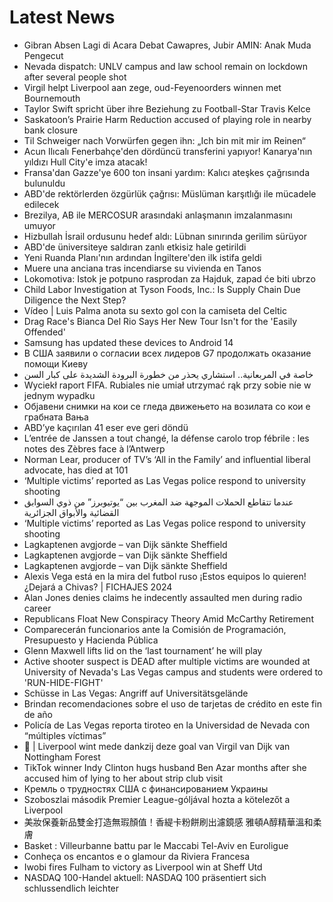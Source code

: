 # Latest News
-  Gibran Absen Lagi di Acara Debat Cawapres, Jubir AMIN: Anak Muda Pengecut
-  Nevada dispatch: UNLV campus and law school remain on lockdown after several people shot
-  Virgil helpt Liverpool aan zege, oud-Feyenoorders winnen met Bournemouth
-  Taylor Swift spricht über ihre Beziehung zu Football-Star Travis Kelce
-  Saskatoon’s Prairie Harm Reduction accused of playing role in nearby bank closure
-  Til Schweiger nach Vorwürfen gegen ihn: „Ich bin mit mir im Reinen“
-  Acun Ilıcalı Fenerbahçe'den dördüncü transferini yapıyor! Kanarya'nın yıldızı Hull City'e imza atacak!
-  Fransa'dan Gazze'ye 600 ton insani yardım: Kalıcı ateşkes çağrısında bulunuldu
-  ABD'de rektörlerden özgürlük çağrısı: Müslüman karşıtlığı ile mücadele edilecek
-  Brezilya, AB ile MERCOSUR arasındaki anlaşmanın imzalanmasını umuyor
-  Hizbullah İsrail ordusunu hedef aldı: Lübnan sınırında gerilim sürüyor
-  ABD'de üniversiteye saldıran zanlı etkisiz hale getirildi
-  Yeni Ruanda Planı'nın ardından İngiltere'den ilk istifa geldi
-  Muere una anciana tras incendiarse su vivienda en Tanos
-  Lokomotiva: Istok je potpuno rasprodan za Hajduk, zapad će biti ubrzo
-  Child Labor Investigation at Tyson Foods, Inc.: Is Supply Chain Due Diligence the Next Step?
-  Vídeo | Luis Palma anota su sexto gol con la camiseta del Celtic
-  Drag Race's Bianca Del Rio Says Her New Tour Isn't for the 'Easily Offended'
-  Samsung has updated these devices to Android 14
-  В США заявили о согласии всех лидеров G7 продолжать оказание помощи Киеву
-  خاصة في المربعانية.. استشاري يحذر من خطورة البرودة الشديدة على كبار السن
-  Wyciekł raport FIFA. Rubiales nie umiał utrzymać rąk przy sobie nie w jednym wypadku
-  Објавени снимки на кои се гледа движењето на возилата со кои е грабната Вања
-  ABD’ye kaçırılan 41 eser eve geri döndü
-  L’entrée de Janssen a tout changé, la défense carolo trop fébrile : les notes des Zèbres face à l’Antwerp
-  Norman Lear, producer of TV’s ‘All in the Family’ and influential liberal advocate, has died at 101
-  ‘Multiple victims’ reported as Las Vegas police respond to university shooting
-  عندما تتقاطع الحملات الموجهة ضد المغرب بين “يوتيوبرز” من ذوي السوابق القضائية والأبواق الجزائرية
-  ‘Multiple victims’ reported as Las Vegas police respond to university shooting
-  Lagkaptenen avgjorde – van Dijk sänkte Sheffield
-  Lagkaptenen avgjorde – van Dijk sänkte Sheffield
-  Lagkaptenen avgjorde – van Dijk sänkte Sheffield
-  Alexis Vega está en la mira del futbol ruso ¡Estos equipos lo quieren! ¿Dejará a Chivas? | FICHAJES 2024
-  Alan Jones denies claims he indecently assaulted men during radio career
-  Republicans Float New Conspiracy Theory Amid McCarthy Retirement
-  Comparecerán funcionarios ante la Comisión de Programación, Presupuesto y Hacienda Pública
-  Glenn Maxwell lifts lid on the ‘last tournament’ he will play
-  Active shooter suspect is DEAD after multiple victims are wounded at University of Nevada's Las Vegas campus and students were ordered to 'RUN-HIDE-FIGHT'
-  Schüsse in Las Vegas: Angriff auf Universitätsgelände
-  Brindan recomendaciones sobre el uso de tarjetas de crédito en este fin de año
-  Policía de Las Vegas reporta tiroteo en la Universidad de Nevada con “múltiples víctimas”
-  🎥 | Liverpool wint mede dankzij deze goal van Virgil van Dijk van Nottingham Forest
-  TikTok winner Indy Clinton hugs husband Ben Azar months after she accused him of lying to her about strip club visit
-  Кремль о трудностях США с финансированием Украины
-  Szoboszlai második Premier League-góljával hozta a kötelezőt a Liverpool
-  美妝保養新品雙金打造無瑕顏值！香緹卡粉餅刷出濾鏡感 雅頓A醇精華溫和柔膚
-  Basket : Villeurbanne battu par le Maccabi Tel-Aviv en Euroligue
-  Conheça os encantos e o glamour da Riviera Francesa
-  Iwobi fires Fulham to victory as Liverpool win at Sheff Utd
-  NASDAQ 100-Handel aktuell: NASDAQ 100 präsentiert sich schlussendlich leichter
